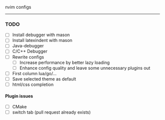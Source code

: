 nvim configs

---

### TODO

- [ ] Install debugger with mason
- [ ] Install latexindent with mason
- [ ] Java-debugger
- [ ] C/C++ Debugger
- [ ] Rewrite configs
    - [ ] Increase performance by better lazy loading
    - [ ] Enhance config quality and leave some unnecessary plugins out
- [ ] First column lua/go/...
- [ ] Save selected theme as default
- [ ] html/css completion

#### Plugin issues

- [ ] CMake
- [ ] switch tab (pull request already exists)
